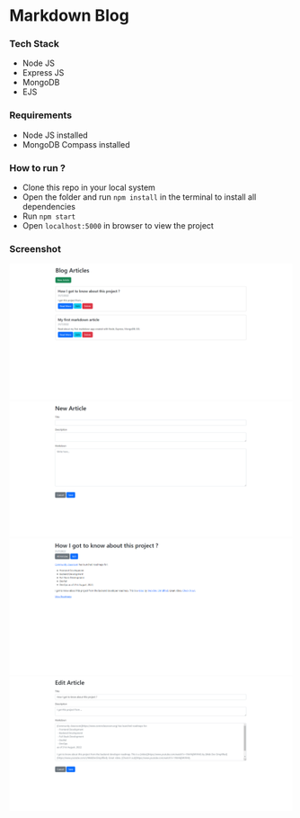 # Markdown Blog

### Tech Stack

- Node JS
- Express JS
- MongoDB
- EJS

### Requirements

- Node JS installed
- MongoDB Compass installed

### How to run ?

- Clone this repo in your local system
- Open the folder and run `npm install` in the terminal to install all dependencies
- Run `npm start`
- Open `localhost:5000` in browser to view the project

### Screenshot

![](./images/blog-home.png)
![](./images/new-article.png)
![](./images/blog-page.png)
![](./images/edit-page.png)
